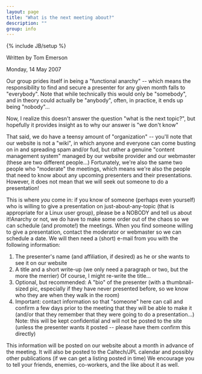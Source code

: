 ```yaml
---
layout: page
title: "What is the next meeting about?"
description: ""
group: info
---
```

{% include JB/setup %}

Written by Tom Emerson

Monday, 14 May 2007

Our group prides itself in being a "functional anarchy" -- which means the responsibility to find and secure a presenter for any given month falls to "everybody". Note that while technically this would only be "somebody", and in theory could actually be "anybody", often, in practice, it ends up being "nobody"...

Now, I realize this doesn't answer the question "what is the next topic?", but hopefully it provides insight as to why our answer is "we don't know"

That said, we do have a teensy amount of "organization" -- you'll note that our website is not a "wiki", in which anyone and everyone can come busting on in and spreading spam and/or fud, but rather a genuine "content management system" managed by our website provider and our webmaster (these are two different people...) Fortunately, we're also the same two people who "moderate" the meetings, which means we're also the people that need to know about any upcoming presenters and their presentations. However, it does not mean that we will seek out someone to do a presentation!

This is where *you* come in: if you know of someone (perhaps even yourself) who is willing to give a presentation on just-about-any-topic (that is appropriate for a Linux user group), please be a NOBODY and tell us about it!Anarchy or not, we do have to make some order out of the chaos so we can schedule (and promote!) the meetings. When you find someone willing to give a presentation, contact the moderator or webmaster so we can schedule a date. We will then need a (short) e-mail from you with the following information:

1. The presenter's name (and affiliation, if desired) as he or she wants to see it on our website
2. A title and a short write-up (we only need a paragraph or two, but the more the merrier) Of course, I might re-write the title...
3. Optional, but recommended: A "bio" of the presenter (with a thumbnail-sized pic, especially if they have never presented before, so we know who they are when they walk in the room)
4. Important: contact information so that "someone" here can call and confirm a few days prior to the meeting that they will be able to make it (and/or that they remember that they were going to do a presentation...) Note: this will be kept confidential and will not be posted to the site (unless the presenter wants it posted -- please have them confirm this directly)

This information will be posted on our website about a month in advance of the meeting. It will also be posted to the Caltech/JPL calendar and possibly other publications (if we can get a listing posted in time) We encourage you to tell your friends, enemies, co-workers, and the like about it as well.
